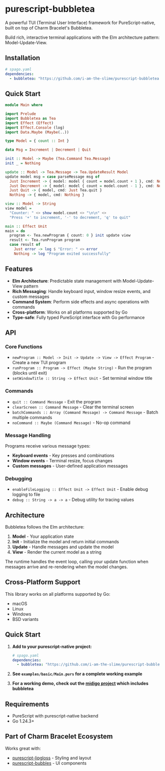# purescript-bubbletea

A powerful TUI (Terminal User Interface) framework for PureScript-native, built on top of Charm Bracelet's Bubbletea.

Build rich, interactive terminal applications with the Elm architecture pattern: Model-Update-View.

## Installation

```yaml
# spago.yaml
dependencies:
  - bubbletea: "https://github.com/i-am-the-slime/purescript-bubbletea.git"
```

## Quick Start

```purescript
module Main where

import Prelude
import Bubbletea as Tea
import Effect (Effect)
import Effect.Console (log)
import Data.Maybe (Maybe(..))

type Model = { count :: Int }

data Msg = Increment | Decrement | Quit

init :: Model -> Maybe (Tea.Command Tea.Message)  
init _ = Nothing

update :: Model -> Tea.Message -> Tea.UpdateResult Model
update model msg = case parseMessage msg of
  Just Increment -> { model: model { count = model.count + 1 }, cmd: Nothing }
  Just Decrement -> { model: model { count = model.count - 1 }, cmd: Nothing }  
  Just Quit -> { model, cmd: Just Tea.quit }
  Nothing -> { model, cmd: Nothing }

view :: Model -> String
view model = 
  "Counter: " <> show model.count <> "\n\n" <>
  "Press '+' to increment, '-' to decrement, 'q' to quit"

main :: Effect Unit
main = do
  program <- Tea.newProgram { count: 0 } init update view
  result <- Tea.runProgram program
  case result of
    Just error -> log $ "Error: " <> error
    Nothing -> log "Program exited successfully"
```

## Features

- **Elm Architecture**: Predictable state management with Model-Update-View pattern
- **Rich Messaging**: Handle keyboard input, window resize events, and custom messages
- **Command System**: Perform side effects and async operations with commands
- **Cross-platform**: Works on all platforms supported by Go
- **Type-safe**: Fully typed PureScript interface with Go performance

## API

### Core Functions

- `newProgram :: Model -> Init -> Update -> View -> Effect Program` - Create a new TUI program
- `runProgram :: Program -> Effect (Maybe String)` - Run the program (blocks until exit)
- `setWindowTitle :: String -> Effect Unit` - Set terminal window title

### Commands  

- `quit :: Command Message` - Exit the program
- `clearScreen :: Command Message` - Clear the terminal screen
- `batchCommands :: Array (Command Message) -> Command Message` - Batch multiple commands
- `noCommand :: Maybe (Command Message)` - No-op command

### Message Handling

Programs receive various message types:
- **Keyboard events** - Key presses and combinations
- **Window events** - Terminal resize, focus changes  
- **Custom messages** - User-defined application messages

### Debugging

- `enableFileLogging :: Effect Unit -> Effect Unit` - Enable debug logging to file
- `debug :: String -> a -> a` - Debug utility for tracing values

## Architecture

Bubbletea follows the Elm architecture:

1. **Model** - Your application state
2. **Init** - Initialize the model and return initial commands  
3. **Update** - Handle messages and update the model
4. **View** - Render the current model as a string

The runtime handles the event loop, calling your update function when messages arrive and re-rendering when the model changes.

## Cross-Platform Support

This library works on all platforms supported by Go:
- macOS
- Linux  
- Windows
- BSD variants

## Quick Start

1. **Add to your purescript-native project:**
   ```yaml
   # spago.yaml
   dependencies:
     - bubbletea: "https://github.com/i-am-the-slime/purescript-bubbletea.git"
   ```

2. **See `examples/basic/Main.purs` for a complete working example**

3. **For a working demo, check out the [midigo project](https://github.com/i-am-the-slime/midigo) which includes bubbletea**

## Requirements

- PureScript with purescript-native backend
- Go 1.24.3+

## Part of Charm Bracelet Ecosystem

Works great with:
- [purescript-lipgloss](https://github.com/i-am-the-slime/purescript-lipgloss) - Styling and layout
- [purescript-bubbles](https://github.com/i-am-the-slime/purescript-bubbles) - UI components